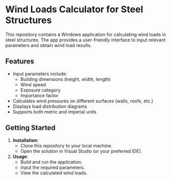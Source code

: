 # Wind Loads Calculator for Steel Structures

This repository contains a Windows application for calculating wind loads in steel structures. The app provides a user-friendly interface to input relevant parameters and obtain wind load results.

## Features

- Input parameters include:
  - Building dimensions (height, width, length)
  - Wind speed
  - Exposure category
  - Importance factor
- Calculates wind pressures on different surfaces (walls, roofs, etc.)
- Displays load distribution diagrams
- Supports both metric and imperial units

## Getting Started

1. **Installation**:
   - Clone this repository to your local machine.
   - Open the solution in Visual Studio (or your preferred IDE).
2. **Usage**:
   - Build and run the application.
   - Input the required parameters.
   - View the calculated wind loads.

